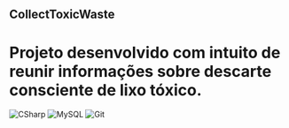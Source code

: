 ## CollectToxicWaste

# Projeto desenvolvido com intuito de reunir informações sobre descarte consciente de lixo tóxico.

![CSharp](https://img.shields.io/badge/-CSharp-%232c3e50?style=flat-square&logo=Csharp)
![MySQL](https://img.shields.io/badge/-MySQL-%232c3e50?style=flat-square&logo=MySQL)
![Git](https://img.shields.io/badge/-Git-%232c3e50?style=flat-square&logo=git)

